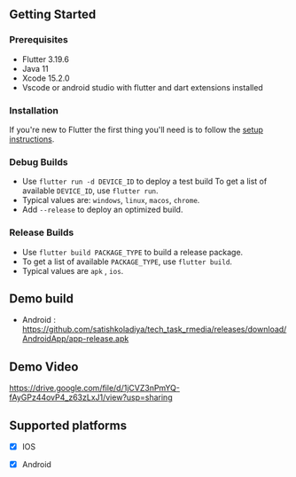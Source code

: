 ## Getting Started

### Prerequisites

- Flutter 3.19.6
- Java 11
- Xcode 15.2.0
- Vscode or android studio with flutter and dart extensions installed

### Installation

If you're new to Flutter the first thing you'll need is to follow the [setup instructions](https://docs.flutter.dev/get-started/install).

### Debug Builds

- Use `flutter run -d DEVICE_ID` to deploy a test build
  To get a list of available `DEVICE_ID`, use `flutter run`.
- Typical values are: `windows`, `linux`, `macos`, `chrome`.
- Add `--release` to deploy an optimized build.


### Release Builds

- Use `flutter build PACKAGE_TYPE` to build a release package.
- To get a list of available `PACKAGE_TYPE`, use `flutter build`.
- Typical values are  `apk` , `ios`.


## Demo build

- Android : https://github.com/satishkoladiya/tech_task_rmedia/releases/download/AndroidApp/app-release.apk

## Demo Video

https://drive.google.com/file/d/1jCVZ3nPmYQ-fAyGPz44ovP4_z63zLxJ1/view?usp=sharing


## Supported platforms

- [x] IOS
- [x] Android

